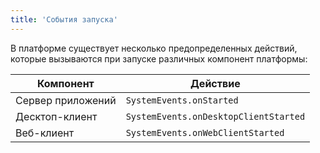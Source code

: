 ```yaml
---
title: 'События запуска'
---
```


В платформе существует несколько предопределенных действий, которые вызываются при запуске различных компонент платформы:

| Компонент         | Действие                              |
| ----------------- | ------------------------------------- |
| Сервер приложений | `SystemEvents.onStarted`              |
| Десктоп-клиент    | `SystemEvents.onDesktopClientStarted` |
| Веб-клиент        | `SystemEvents.onWebClientStarted`     |